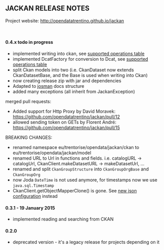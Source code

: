 
JACKAN RELEASE NOTES
---------------------

Project website: http://opendatatrentino.github.io/jackan  

<br/>

#### 0.4.x   todo in progress

- implemented writing into ckan, see [supported operations table](README.md#supported-operations)
- implemented DcatFactory for conversion to Dcat, see [supported operations table](README.md#dcat)
- split Ckan models into two (i.e. CkanDataset now extends CkanDatasetBase, and the Base is used when writing into Ckan)
- now creating release zip with jar and dependencies
- Adapted to [josman]( https://github.com/opendatatrentino/josman) docs structure
- added many exceptions (all inherit from JackanException)

merged pull requests:

- Added support for Http Proxy by David Moravek: https://github.com/opendatatrentino/jackan/pull/12
- allowed sending token on GETs by Florent André: https://github.com/opendatatrentino/jackan/pull/15 


BREAKING CHANGES: 

- renamed namespace eu/trentorise/opendata/jackan/ckan to eu/trentorise/opendata/jackan/model
- renamed URL to Url in functions and fields. i.e. catalogURL -> catalogUrl, CkanClient.makeDatasetURL -> makeDatasetUrl, ...
- renamed and split `CkanGroupStructure` into `CkanGroupOrgBase` and `CkanGroupOrg`
- now Joda `DateTime` is not used anymore, for timestamps now we use `java.sql.Timestamp`
- CkanClient.getObjectMapperClone() is gone. See [new json configuration](README.md#default-json-serdeserialization) instead


#### 0.3.1  -  19 January 2015

- implemented reading and searching from CKAN

#### 0.2.0  

- deprecated version - it's a legacy release for projects depending on it
